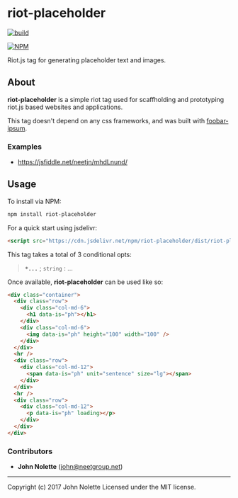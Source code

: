 # riot-placeholder

[![build](https://travis-ci.org/neetjn/riot-placeholder.svg?branch=master)](https://travis-ci.org/neetjn/riot-placeholder/)

[![NPM](https://nodei.co/npm/riot-placeholder.png)](https://nodei.co/npm/riot-placeholder/)

Riot.js tag for generating placeholder text and images.

## About

**riot-placeholder** is a simple riot tag used for scaffholding and prototyping riot.js based websites and applications.

This tag doesn't depend on any css frameworks, and was built with [foobar-ipsum](https://github.com/neetjn/foobar-ipsum).

### Examples

* https://jsfiddle.net/neetjn/mhdLnund/

## Usage

To install via NPM:

```bash
npm install riot-placeholder
```

For a quick start using jsdelivr:

```html
<script src="https://cdn.jsdelivr.net/npm/riot-placeholder/dist/riot-placeholder.js"></script>
```

This tag takes a total of 3 conditional opts:

> **`*...`** ; `string` : ...

Once available, **riot-placeholder** can be used like so:

```html
<div class="container">
  <div class="row">
    <div class="col-md-6">
      <h1 data-is="ph"></h1>
    </div>
    <div class="col-md-6">
      <img data-is="ph" height="100" width="100" />
    </div>
  </div>
  <hr />
  <div class="row">
    <div class="col-md-12">
      <span data-is="ph" unit="sentence" size="lg"></span>
    </div>
  </div>
  <hr />
  <div class="row">
    <div class="col-md-12">
      <p data-is="ph" loading></p>
    </div>
  </div>
</div>
```

### Contributors

* **John Nolette** (john@neetgroup.net)

---
Copyright (c) 2017 John Nolette Licensed under the MIT license.
